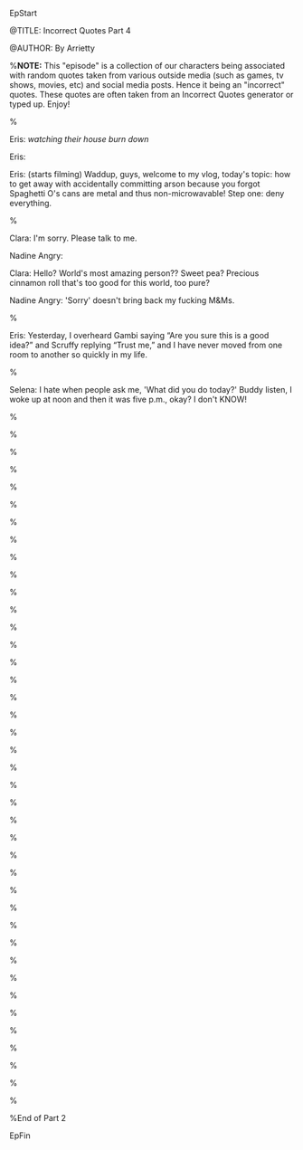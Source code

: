 EpStart

<!-- Epilogue Info -->

@TITLE: Incorrect Quotes Part 4

@AUTHOR: By Arrietty


%**NOTE:** This "episode" is a collection of our characters being associated with random quotes taken from various outside media (such as games, tv shows, movies, etc) and social media posts. Hence it being an "incorrect" quotes. These quotes are often taken from an Incorrect Quotes generator or typed up. Enjoy!

%

Eris: *watching their house burn down*

Eris:

Eris: (starts filming) Waddup, guys, welcome to my vlog, today's topic: how to get away with accidentally committing arson because you forgot Spaghetti O's cans are metal and thus non-microwavable! Step one: deny everything.

%

Clara: I'm sorry. Please talk to me. 

Nadine Angry: 

Clara: Hello? World's most amazing person?? Sweet pea? Precious cinnamon roll that's too good for this world, too pure? 

Nadine Angry: 'Sorry' doesn't bring back my fucking M&Ms.

%

Eris: Yesterday, I overheard Gambi saying “Are you sure this is a good idea?” and Scruffy replying “Trust me,” and I have never moved from one room to another so quickly in my life.

%

Selena: I hate when people ask me, 'What did you do today?' Buddy listen, I woke up at noon and then it was five p.m., okay? I don't KNOW!

%


%


%


%


%


%


%


%


%


%


%


%


%


%


%


%


%


%


%


%


%


%


%


%


%


%


%


%


%


%


%


%


%


%


%


%


%


%


%


%



%End of Part 2

EpFin

<script src="{{ '/assets/js/EpFormatter.js' | relative_url }}"></script>